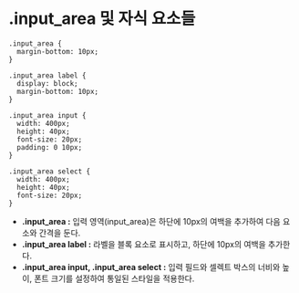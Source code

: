 .input_area 및 자식 요소들
===
```
.input_area {
  margin-bottom: 10px;
}

.input_area label {
  display: block;
  margin-bottom: 10px;
}

.input_area input {
  width: 400px;
  height: 40px;
  font-size: 20px;
  padding: 0 10px;
}

.input_area select {
  width: 400px;
  height: 40px;
  font-size: 20px;
}

```
- **.input_area :** 입력 영역(input_area)은 하단에 10px의 여백을 추가하여 다음 요소와 간격을 둔다.
- **.input_area label :** 라벨을 블록 요소로 표시하고, 하단에 10px의 여백을 추가한다.
- **.input_area input, .input_area select :** 입력 필드와 셀렉트 박스의 너비와 높이, 폰트 크기를 설정하여 통일된 스타일을 적용한다.